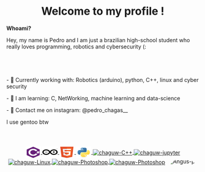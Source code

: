 <div class='greetings' align='center'>
  <h1><b>Welcome to my profile !</b></h1>
</div>
<p class='whoami' font-size=50> <b>Whoami?</b> </p>
<p> Hey, my name is Pedro and I am just a brazilian high-school student who really loves programming, robotics and cybersecurity (: </p>
<h1></h1>

<br>
<div class='perso_info'>
  <div class='info'>
    <p>- 🔭 Currently working with: Robotics (arduino), python, C++, linux and cyber security</p>
    <p>- 🌱 I am learning: C, NetWorking, machine learning and data-science </p>
    <p>- 🐻 Contact me on instagram: @pedro_chagas__</p>
    <p align='left'> I use gentoo btw </p>
  </div>
    <div align='center'>
  <h1></h1>
<div align="center">
  <a href="https://github.com/pChagas-cloud">


<div style="display: inline_block"><br>
  <img align="center" alt="chaguw-c#" height="30" width="40" src="https://raw.githubusercontent.com/devicons/devicon/master/icons/csharp/csharp-plain.svg">
  <img align="center" alt="chaguw-arduino" height="30" width="40" src="https://raw.githubusercontent.com/devicons/devicon/master/icons/arduino/arduino-plain.svg">
  <img align="center" alt="chaguw-HTML" height="30" width="40" src="https://raw.githubusercontent.com/devicons/devicon/master/icons/html5/html5-original.svg">
  <img align="center" alt="chaguw-Python" height="30" width="40" src="https://raw.githubusercontent.com/devicons/devicon/master/icons/python/python-original.svg">
  <img align="center" alt="chaguw-C++" height="30" width="40" src="https://cdn.jsdelivr.net/gh/devicons/devicon/icons/cplusplus/cplusplus-original.svg">
  <img align="center" alt="chaguw-jupyter" height="30" width="30"  src="https://cdn.jsdelivr.net/gh/devicons/devicon/icons/jupyter/jupyter-original-wordmark.svg" />
  <img align="center" alt="chaguw-Linux" height="30" width="30"  src="https://cdn.jsdelivr.net/gh/devicons/devicon/icons/linux/linux-original.svg" />
  <img align="center" alt="chaguw-Photoshop" height="30" width="30"  src="https://cdn.jsdelivr.net/gh/devicons/devicon/icons/photoshop/photoshop-plain.svg" />
  <img align="center" alt="chaguw-Photoshop" height="30" width="30"  src="https://cdn.jsdelivr.net/gh/devicons/devicon/icons/vscode/vscode-original.svg" />
  <img align="right" alt="Angus-pic" height="150" style="border-radius:50px;" src="https://64.media.tumblr.com/ca07467c2d315cd905a57310c4475a6a/tumblr_oo44reKi6F1v57y0co1_250.png">
</div>
  <h1></h1>
